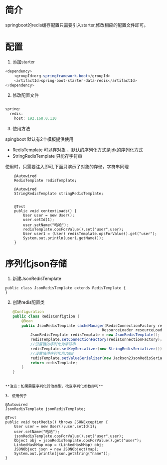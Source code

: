 # 简介
springboot的redis缓存配置只需要引入starter,修改相应的配置文件即可。

# 配置
1. 添加starter

```java
<dependency>
    <groupId>org.springframework.boot</groupId>
    <artifactId>spring-boot-starter-data-redis</artifactId>
</dependency>

```

2. 修改配置文件

```java

spring:
  redis:
    host: 192.168.0.110

```

3. 使用方法

spingboot 默认有2个模板提供使用
+ RedisTemplate    可以存对象 ，默认的序列化方式是jdk的序列化方式
+ StringRedisTemplate 只能存字符串


使用时，只需要注入即可,下面只演示了对象的存储，字符串同理
```
    @Autowired
	RedisTemplate redisTemplate;

    @Autowired
	StringRedisTemplate stringRedisTemplate;


	@Test
	public void contextLoads() {
		User user = new User();
		user.setId(1);
		user.setName("哈哈");
		redisTemplate.opsForValue().set("user",user);
		User user1 = (User) redisTemplate.opsForValue().get("user");
		System.out.println(user1.getName());
	}

```

# 序列化json存储

1. 新建JsonRedisTemplate
```
public class JsonRedisTemplate extends RedisTemplate {
}
```

2. 创建redis配置类
    ```java
    @Configuration
    public class RedisConfigtion {
        @Bean
        public JsonRedisTemplate cacheManager(RedisConnectionFactory redisConnectionFactory,
                                            ResourceLoader resourceLoader) {
            JsonRedisTemplate redisTemplate = new JsonRedisTemplate();
            redisTemplate.setConnectionFactory(redisConnectionFactory);
            //设置键的序列化为字符串
            redisTemplate.setKeySerializer(new StringRedisSerializer());
            //设置值得序列化为JSON
            redisTemplate.setValueSerializer(new Jackson2JsonRedisSerializer<Object>(Object.class));
            return redisTemplate;
        }
    }
```

**注意：如果需要序列化其他类型，改变序列化参数即可**

3. 使用例子

```
    @Autowired
	JsonRedisTemplate jsonRedisTemplate;

	@Test
	public void testRedis() throws JSONException {
		User user = new User();user.setId(1);
		user.setName("哈哈");
		jsonRedisTemplate.opsForValue().set("user",user);
		Object obj = jsonRedisTemplate.opsForValue().get("user");
		LinkedHashMap map = (LinkedHashMap) obj;
		JSONObject json = new JSONObject(map);
		System.out.println(json.getString("name"));
	}
```